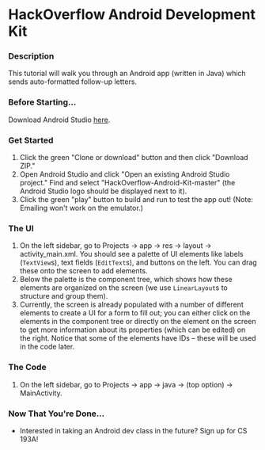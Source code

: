 # HackOverflow Android Development Kit

### Description
This tutorial will walk you through an Android app (written in Java) which sends auto-formatted follow-up letters.

### Before Starting...
Download Android Studio [here](https://developer.android.com/studio/index.html).

### Get Started
1. Click the green "Clone or download" button and then click "Download ZIP."
2. Open Android Studio and click "Open an existing Android Studio project." Find and select "HackOverflow-Android-Kit-master" (the Android Studio logo should be displayed next to it).
3. Click the green "play" button to build and run to test the app out! (Note: Emailing won't work on the emulator.)

### The UI
1. On the left sidebar, go to Projects -> app -> res -> layout -> activity_main.xml. You should see a palette of UI elements like labels (```TextView```s), text fields (```EditText```s), and buttons on the left. You can drag these onto the screen to add elements.
2. Below the palette is the component tree, which shows how these elements are organized on the screen (we use ```LinearLayout```s to structure and group them).
3. Currently, the screen is already populated with a number of different elements to create a UI for a form to fill out; you can either click on the elements in the component tree or directly on the element on the screen to get more information about its properties (which can be edited) on the right. Notice that some of the elements have IDs – these will be used in the code later.

### The Code
1. On the left sidebar, go to Projects -> app -> java -> (top option) -> MainActivity.

### Now That You're Done...
- Interested in taking an Android dev class in the future? Sign up for CS 193A!
